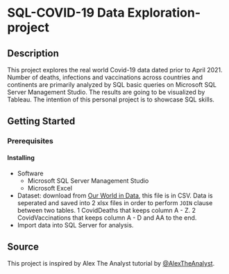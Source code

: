 # SQL-COVID-19 Data Exploration-project

## Description
This project explores the real world Covid-19 data dated prior to April 2021. Number of deaths, infections and vaccinations across countries and continents are primarily analyzed by SQL basic queries on Microsoft SQL Server Management Studio. The results are going to be visualized by Tableau. The intention of this personal project is to showcase SQL skills.

## Getting Started
### Prerequisites
#### Installing
- Software
  - Microsoft SQL Server Management Studio
  - Microsoft Excel
- Dataset: download from [Our World in Data](https://ourworldindata.org/covid-deaths), this file is in CSV. Data is seperated and saved into 2 xlsx files in order to perform `JOIN` clause between two tables.
  1 CovidDeaths that keeps column A - Z.
  2 CovidVaccinations that keeps column A - D and AA to the end.
- Import data into SQL Server for analysis.


## Source
This project is inspired by Alex The Analyst tutorial by [@AlexTheAnalyst](https://www.youtube.com/watch?v=qfyynHBFOsM&list=PLUaB-1hjhk8H48Pj32z4GZgGWyylqv85f&index=1). 
